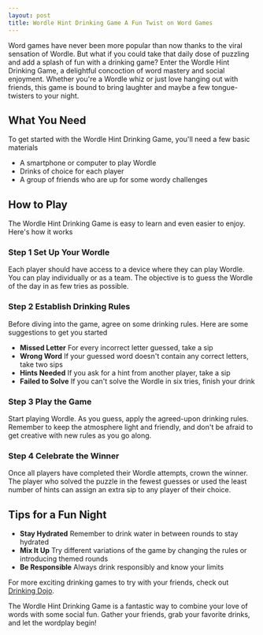 ```yaml
---
layout: post
title: Wordle Hint Drinking Game A Fun Twist on Word Games
---
```



Word games have never been more popular than now thanks to the viral sensation of Wordle. But what if you could take that daily dose of puzzling and add a splash of fun with a drinking game? Enter the Wordle Hint Drinking Game, a delightful concoction of word mastery and social enjoyment. Whether you're a Wordle whiz or just love hanging out with friends, this game is bound to bring laughter and maybe a few tongue-twisters to your night.

## What You Need

To get started with the Wordle Hint Drinking Game, you'll need a few basic materials

- A smartphone or computer to play Wordle
- Drinks of choice for each player
- A group of friends who are up for some wordy challenges

## How to Play

The Wordle Hint Drinking Game is easy to learn and even easier to enjoy. Here's how it works

### Step 1 Set Up Your Wordle

Each player should have access to a device where they can play Wordle. You can play individually or as a team. The objective is to guess the Wordle of the day in as few tries as possible.

### Step 2 Establish Drinking Rules

Before diving into the game, agree on some drinking rules. Here are some suggestions to get you started

- **Missed Letter** For every incorrect letter guessed, take a sip
- **Wrong Word** If your guessed word doesn't contain any correct letters, take two sips
- **Hints Needed** If you ask for a hint from another player, take a sip
- **Failed to Solve** If you can't solve the Wordle in six tries, finish your drink

### Step 3 Play the Game

Start playing Wordle. As you guess, apply the agreed-upon drinking rules. Remember to keep the atmosphere light and friendly, and don't be afraid to get creative with new rules as you go along.

### Step 4 Celebrate the Winner

Once all players have completed their Wordle attempts, crown the winner. The player who solved the puzzle in the fewest guesses or used the least number of hints can assign an extra sip to any player of their choice.

## Tips for a Fun Night

- **Stay Hydrated** Remember to drink water in between rounds to stay hydrated
- **Mix It Up** Try different variations of the game by changing the rules or introducing themed rounds
- **Be Responsible** Always drink responsibly and know your limits

For more exciting drinking games to try with your friends, check out [Drinking Dojo](https://drinkingdojo.com/).

The Wordle Hint Drinking Game is a fantastic way to combine your love of words with some social fun. Gather your friends, grab your favorite drinks, and let the wordplay begin!
